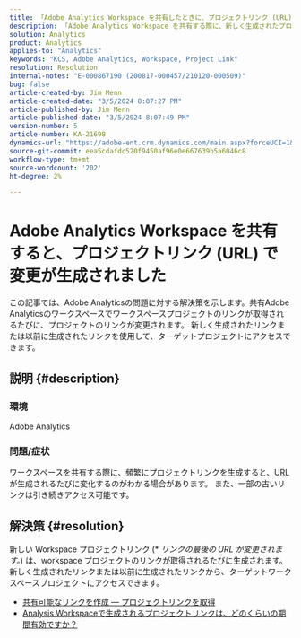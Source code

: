 ```yaml
---
title: 「Adobe Analytics Workspace を共有したときに、プロジェクトリンク (URL) で変更が生成されました」
description: 「Adobe Analytics Workspace を共有する際に、新しく生成されたプロジェクトリンク (URL) が変更される理由を説明します。 古いリンクまたは新しいリンクを使用してアクセスできます。」
solution: Analytics
product: Analytics
applies-to: "Analytics"
keywords: "KCS, Adobe Analytics, Workspace, Project Link"
resolution: Resolution
internal-notes: "E-000867190 (200817-000457/210120-000509)"
bug: false
article-created-by: Jim Menn
article-created-date: "3/5/2024 8:07:27 PM"
article-published-by: Jim Menn
article-published-date: "3/5/2024 8:07:49 PM"
version-number: 5
article-number: KA-21698
dynamics-url: "https://adobe-ent.crm.dynamics.com/main.aspx?forceUCI=1&pagetype=entityrecord&etn=knowledgearticle&id=a1fe9afb-2bdb-ee11-904d-6045bd006268"
source-git-commit: eea5cdafdc520f9450af96e0e667639b5a6046c8
workflow-type: tm+mt
source-wordcount: '202'
ht-degree: 2%

---
```


# Adobe Analytics Workspace を共有すると、プロジェクトリンク (URL) で変更が生成されました


この記事では、Adobe Analyticsの問題に対する解決策を示します。共有Adobe Analyticsのワークスペースでワークスペースプロジェクトのリンクが取得されるたびに、プロジェクトのリンクが変更されます。 新しく生成されたリンクまたは以前に生成されたリンクを使用して、ターゲットプロジェクトにアクセスできます。

## 説明 {#description}


### 環境

Adobe Analytics

### 問題/症状

ワークスペースを共有する際に、頻繁にプロジェクトリンクを生成すると、URL が生成されるたびに変化するのがわかる場合があります。 また、一部の古いリンクは引き続きアクセス可能です。


## 解決策 {#resolution}


新しい Workspace プロジェクトリンク (\* *リンクの最後の URL が変更されます。*) は、workspace プロジェクトのリンクが取得されるたびに生成されます。 新しく生成されたリンクまたは以前に生成されたリンクから、ターゲットワークスペースプロジェクトにアクセスできます。

- [共有可能なリンクを作成 — プロジェクトリンクを取得](https://experienceleague.adobe.com/docs/analytics/analyze/analysis-workspace/curate-share/shareable-links.html?lang=ja)
- [Analysis Workspaceで生成されるプロジェクトリンクは、どのくらいの期間有効ですか？](https://experienceleague.adobe.com/docs/experience-cloud-kcs/kbarticles/KA-21274.html)

